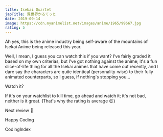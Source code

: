 ```yaml
---
title: Isekai Quartet
japTitle: 異世界かるてっと
date: 2019-09-14
image: https://cdn.myanimelist.net/images/anime/1965/99667.jpg
rating: 5
---
```


Ah yes, this is the anime industry being self-aware of the mountains of Isekai Anime being released this year.

Well, I mean, I guess you can watch this if you want? I've fairly graded it based on my own criterias, but I've got nothing against the anime; it's a fun slice-of-life thing for all the Isekai animes that have come out recently, and I dare say the characters are quite identical (personality-wise) to their fully animated counterparts, so I guess, if nothing's stopping you...

Watch it?

If it's on your watchlist to kill time, go ahead and watch it; it's not bad, neither is it great. (That's why the rating is average :wink:)

Next review :clap:

Happy Coding

CodingIndex

